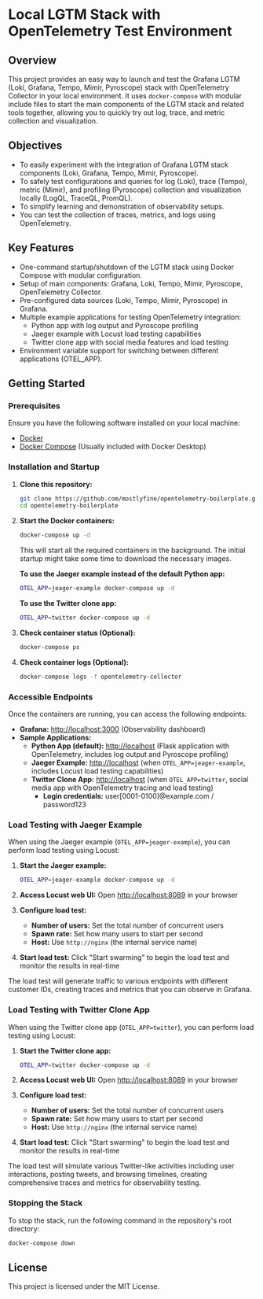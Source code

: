 # Local LGTM Stack with OpenTelemetry Test Environment

## Overview

This project provides an easy way to launch and test the Grafana LGTM (Loki, Grafana, Tempo, Mimir, Pyroscope) stack with OpenTelemetry Collector in your local environment.
It uses `docker-compose` with modular include files to start the main components of the LGTM stack and related tools together, allowing you to quickly try out log, trace, and metric collection and visualization.

## Objectives

* To easily experiment with the integration of Grafana LGTM stack components (Loki, Grafana, Tempo, Mimir, Pyroscope).
* To safely test configurations and queries for log (Loki), trace (Tempo), metric (Mimir), and profiling (Pyroscope) collection and visualization locally (LogQL, TraceQL, PromQL).
* To simplify learning and demonstration of observability setups.
* You can test the collection of traces, metrics, and logs using OpenTelemetry.

## Key Features

* One-command startup/shutdown of the LGTM stack using Docker Compose with modular configuration.
* Setup of main components: Grafana, Loki, Tempo, Mimir, Pyroscope, OpenTelemetry Collector.
* Pre-configured data sources (Loki, Tempo, Mimir, Pyroscope) in Grafana.
* Multiple example applications for testing OpenTelemetry integration:
  - Python app with log output and Pyroscope profiling
  - Jaeger example with Locust load testing capabilities
  - Twitter clone app with social media features and load testing
* Environment variable support for switching between different applications (OTEL_APP).

## Getting Started

### Prerequisites

Ensure you have the following software installed on your local machine:

* [Docker](https://docs.docker.com/get-docker/)
* [Docker Compose](https://docs.docker.com/compose/install/) (Usually included with Docker Desktop)

### Installation and Startup

1.  **Clone this repository:**
    ```bash
    git clone https://github.com/mostlyfine/opentelemetry-boilerplate.git
    cd opentelemetry-boilerplate
    ```

2.  **Start the Docker containers:**
    ```bash
    docker-compose up -d
    ```
    This will start all the required containers in the background. The initial startup might take some time to download the necessary images.

    **To use the Jaeger example instead of the default Python app:**
    ```bash
    OTEL_APP=jeager-example docker-compose up -d
    ```

    **To use the Twitter clone app:**
    ```bash
    OTEL_APP=twitter docker-compose up -d
    ```

3.  **Check container status  (Optional):**
    ```bash
    docker-compose ps
    ```

4.  **Check container logs  (Optional):**
    ```bash
    docker-compose logs -f opentelemetry-collector
    ```

### Accessible Endpoints

Once the containers are running, you can access the following endpoints:

* **Grafana:** [http://localhost:3000](http://localhost:3000) (Observability dashboard)
* **Sample Applications:**
  - **Python App (default):** [http://localhost](http://localhost) (Flask application with OpenTelemetry, includes log output and Pyroscope profiling)
  - **Jaeger Example:** [http://localhost](http://localhost) (when `OTEL_APP=jeager-example`, includes Locust load testing capabilities)
  - **Twitter Clone App:** [http://localhost](http://localhost) (when `OTEL_APP=twitter`, social media app with OpenTelemetry tracing and load testing)
    - **Login credentials:** user[0001-0100]@example.com / password123


### Load Testing with Jaeger Example

When using the Jaeger example (`OTEL_APP=jeager-example`), you can perform load testing using Locust:

1. **Start the Jaeger example:**
   ```bash
   OTEL_APP=jeager-example docker-compose up -d
   ```

2. **Access Locust web UI:**
   Open [http://localhost:8089](http://localhost:8089) in your browser

3. **Configure load test:**
   - **Number of users:** Set the total number of concurrent users
   - **Spawn rate:** Set how many users to start per second
   - **Host:** Use `http://nginx` (the internal service name)

4. **Start load test:**
   Click "Start swarming" to begin the load test and monitor the results in real-time

The load test will generate traffic to various endpoints with different customer IDs, creating traces and metrics that you can observe in Grafana.

### Load Testing with Twitter Clone App

When using the Twitter clone app (`OTEL_APP=twitter`), you can perform load testing using Locust:

1. **Start the Twitter clone app:**
   ```bash
   OTEL_APP=twitter docker-compose up -d
   ```

2. **Access Locust web UI:**
   Open [http://localhost:8089](http://localhost:8089) in your browser

3. **Configure load test:**
   - **Number of users:** Set the total number of concurrent users
   - **Spawn rate:** Set how many users to start per second
   - **Host:** Use `http://nginx` (the internal service name)

4. **Start load test:**
   Click "Start swarming" to begin the load test and monitor the results in real-time

The load test will simulate various Twitter-like activities including user interactions, posting tweets, and browsing timelines, creating comprehensive traces and metrics for observability testing.

### Stopping the Stack

To stop the stack, run the following command in the repository's root directory:

```bash
docker-compose down
```

## License

This project is licensed under the MIT License.

